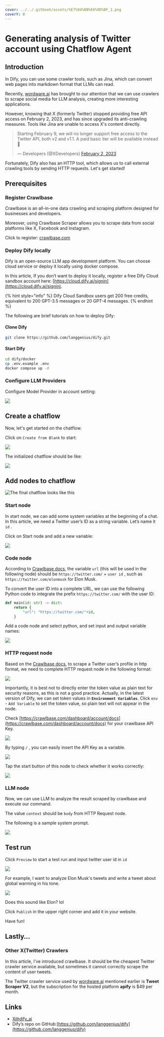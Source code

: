 ```yaml
---
cover: ../../.gitbook/assets/%E7%94%BB%E6%9D%BF_1.png
coverY: 0
---
```


# Generating analysis of Twitter account using Chatflow Agent

## Introduction

In Dify, you can use some crawler tools, such as Jina, which can convert web pages into markdown format that LLMs can read.

Recently, [wordware.ai](https://www.wordware.ai/) has brought to our attention that we can use crawlers to scrape social media for LLM analysis, creating more interesting applications.

However, knowing that X (formerly Twitter) stopped providing free API access on February 2, 2023, and has since upgraded its anti-crawling measures. Tools like Jina are unable to access X's content directly.

> Starting February 9, we will no longer support free access to the Twitter API, both v2 and v1.1. A paid basic tier will be available instead 🧵
>
> — Developers (@XDevelopers) [February 2, 2023](https://twitter.com/XDevelopers/status/1621026986784337922?ref\_src=twsrc%5Etfw)

Fortunately, Dify also has an HTTP tool, which allows us to call external crawling tools by sending HTTP requests. Let's get started!

## **Prerequisites**

### Register Crawlbase

Crawlbase is an all-in-one data crawling and scraping platform designed for businesses and developers.

Moreover, using Crawlbase Scraper allows you to scrape data from social platforms like X, Facebook and Instagram.

Click to register: [crawlbase.com](https://crawlbase.com)

### Deploy Dify locally

Dify is an open-source LLM app development platform. You can choose cloud service or deploy it locally using docker compose.

In this article, If you don’t want to deploy it locally, register a free Dify Cloud sandbox account here: [https://cloud.dify.ai/signin](https://cloud.dify.ai/signin).

{% hint style="info" %}
Dify Cloud Sandbox users get 200 free credits, equivalent to 200 GPT-3.5 messages or 20 GPT-4 messages. 
{% endhint %}

The following are brief tutorials on how to deploy Dify:

#### Clone Dify

```bash
git clone https://github.com/langgenius/dify.git
```

#### **Start Dify**

```bash
cd dify/docker
cp .env.example .env
docker compose up -d
```

### Configure LLM Providers

Configure Model Provider in account setting:

![](https://assets-docs.dify.ai/dify-enterprise-mintlify/en/workshop/intermediate/4b4102f9027e2bda3fc520eaa8ea2354.png)

## Create a chatflow

Now, let's get started on the chatflow.

Click on `Create from Blank` to start:

![](https://assets-docs.dify.ai/dify-enterprise-mintlify/en/workshop/intermediate/b2955735f5c122d8a2fc08ef13654239.png)

The initialized chatflow should be like:

![](https://assets-docs.dify.ai/dify-enterprise-mintlify/en/workshop/intermediate/baee341b771d1cd77780fd4845b467b2.png)

## Add nodes to chatflow

![The final chatflow looks like this](https://assets-docs.dify.ai/dify-enterprise-mintlify/en/workshop/intermediate/bad3185d9f2c92994c24de65a5414182.png)

### Start node

In start node, we can add some system variables at the beginning of a chat. In this article, we need a Twitter user’s ID as a string variable. Let’s name it `id` .

Click on Start node and add a new variable:

![](https://assets-docs.dify.ai/dify-enterprise-mintlify/en/workshop/intermediate/a041be2230364d7e729527f3f7af34d8.png)

### Code node

According to [Crawlbase docs](https://crawlbase.com/docs/crawling-api/scrapers/#twitter-profile), the variable `url` (this will be used in the following node) should be `https://twitter.com/` + `user id` , such as `https://twitter.com/elonmusk` for Elon Musk.

To convert the user ID into a complete URL, we can use the following Python code to integrate the prefix `https://twitter.com/` with the user ID:

```python
def main(id: str) -> dict:
    return {
        "url": "https://twitter.com/"+id,
    }
```

Add a code node and select python, and set input and output variable names:

![](https://assets-docs.dify.ai/dify-enterprise-mintlify/en/workshop/intermediate/e5523ba1f801f4009b74e7cf03e2ef2f.png)

### HTTP request node

Based on the [Crawlbase docs](https://crawlbase.com/docs/crawling-api/scrapers/#twitter-profile), to scrape a Twitter user’s profile in http format, we need to complete HTTP request node in the following format:

![](https://assets-docs.dify.ai/dify-enterprise-mintlify/en/workshop/intermediate/13899d88abeb3b3be20c44d40565a5f9.png)

Importantly, it is best not to directly enter the token value as plain text for security reasons, as this is not a good practice. Actually, in the latest version of Dify, we can set token values in **`Environment Variables`**. Click `env` - `Add Variable` to set the token value, so plain text will not appear in the node.

Check [https://crawlbase.com/dashboard/account/docs](https://crawlbase.com/dashboard/account/docs) for your crawlbase API Key.

![](https://assets-docs.dify.ai/dify-enterprise-mintlify/en/workshop/intermediate/c99b66ac8d30289615a8869bae5a6455.png)

By typing `/` , you can easily insert the API Key as a variable.

![](https://assets-docs.dify.ai/dify-enterprise-mintlify/en/workshop/intermediate/51f9350677acb396bad5841fa80c903c.png)

Tap the start button of this node to check whether it works correctly:

![](https://assets-docs.dify.ai/dify-enterprise-mintlify/en/workshop/intermediate/094b96e513169a47f1749e46e1357893.png)

### LLM node

Now, we can use LLM to analyze the result scraped by crawlbase and execute our command.

The value `context` should be `body` from HTTP Request node.

The following is a sample system prompt.

![](https://assets-docs.dify.ai/dify-enterprise-mintlify/en/workshop/intermediate/46f4e15ac1e9d3ca3f47dc5bb921ff01.png)

## Test run

Click `Preview` to start a test run and input twitter user id in `id`

![](https://assets-docs.dify.ai/dify-enterprise-mintlify/en/workshop/intermediate/a25b122dfa14f0c65fcd3498ccf1898e.png)

For example, I want to analyze Elon Musk's tweets and write a tweet about global warming in his tone.

![](https://assets-docs.dify.ai/dify-enterprise-mintlify/en/workshop/intermediate/835a01082e74723138d9f97bee0c6c4b.png)

Does this sound like Elon? lol

Click `Publish` in the upper right corner and add it in your website.

Have fun!

## Lastly…

### Other X(Twitter) Crawlers

In this article, I’ve introduced crawlbase. It should be the cheapest Twitter crawler service available, but sometimes it cannot correctly scrape the content of user tweets.

The Twitter crawler service used by [wordware.ai](http://wordware.ai) mentioned earlier is **Tweet Scraper V2**, but the subscription for the hosted platform **apify** is $49 per month.

## Links

* [X@dify\_ai](https://x.com/dify\_ai)
* Dify’s repo on GitHub:[https://github.com/langgenius/dify](https://github.com/langgenius/dify)
